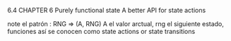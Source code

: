 
6.4
CHAPTER 6
Purely functional state
A better API for state actions

note el patrón : RNG => (A, RNG) A el valor arctual, rng el siguiente estado, funciones así se conocen como state actions or state transitions